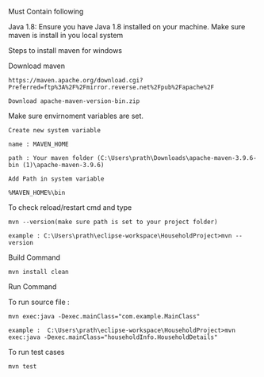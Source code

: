 Must Contain following

Java 1.8: Ensure you have Java 1.8 installed on your machine. 
Make sure maven is install in you local system

Steps to install maven for windows 

Download maven  

    https://maven.apache.org/download.cgi?Preferred=ftp%3A%2F%2Fmirror.reverse.net%2Fpub%2Fapache%2F 
    
    Download apache-maven-version-bin.zip 

Make sure envirnoment variables are set.

    Create new system variable 
    
    name : MAVEN_HOME
    
    path : Your maven folder (C:\Users\prath\Downloads\apache-maven-3.9.6-bin (1)\apache-maven-3.9.6)
    
    Add Path in system variable
    
    %MAVEN_HOME%\bin
    
To check reload/restart cmd and type 

    mvn --version(make sure path is set to your project folder)

    example : C:\Users\prath\eclipse-workspace\HouseholdProject>mvn --version
    

Build Command

    mvn install clean

Run Command

To run source file : 
    
    mvn exec:java -Dexec.mainClass="com.example.MainClass"

    example :  C:\Users\prath\eclipse-workspace\HouseholdProject>mvn exec:java -Dexec.mainClass="householdInfo.HouseholdDetails"

To run test cases 

    mvn test
